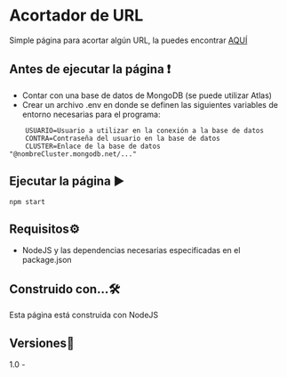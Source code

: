# Acortador de **URL**

Simple página para acortar algún URL, la puedes encontrar [AQUÍ](https://acortadorurl.onrender.com/)

## Antes de ejecutar la página ❗
- Contar con una base de datos de MongoDB (se puede utilizar Atlas)
- Crear un archivo .env en donde se definen las siguientes variables de entorno necesarias para el programa:
```
    USUARIO=Usuario a utilizar en la conexión a la base de datos
    CONTRA=Contraseña del usuario en la base de datos
    CLUSTER=Enlace de la base de datos "@nombreCluster.mongodb.net/..."
```
## Ejecutar la página ▶
```
npm start
```

## Requisitos⚙️
- NodeJS y las dependencias necesarias especificadas en el package.json

## Construido con...🛠️
Esta página está construida con NodeJS

## Versiones📓
1.0 - 